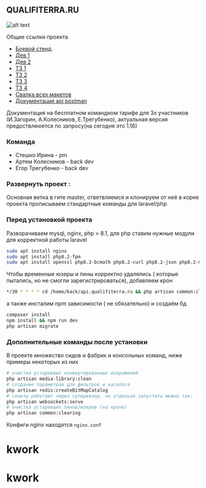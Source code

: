 ## QUALIFITERRA.RU
![alt text](https://qualifiterra.ru/img/logo.svg)

Общие ссылки проекта

- [Боевой стенд](https://qualifiterra.ru).
- [Дев 1](https://dev.qualifiterra.ru)
- [Дев 2](https://front.qualifiterra.ru)
- [ТЗ 1](https://docs.google.com/document/d/1-qq1Eyr8Cb4lq22lcXfoxzufMOwDYTTxFk8Kz55uPHc/edit#heading=h.7fdlydq774jr)
- [ТЗ 2](https://docs.google.com/document/d/1TZEKB0t-a_Wz1_VVNBQW91BYOQGWSMG6CitUNXMlhWc/edit#heading=h.7fdlydq774jr)
- [ТЗ 3](https://docs.google.com/document/d/1GqNXC5PtQhu5fWHrnLJ2YtIM_K1w2XPtD2XKW-ktoSE/edit#heading=h.r8mu0ss4bs4m)
- [ТЗ 4](https://docs.google.com/document/d/1OybBPCMImZkilf_Y5ayykbtYrJAcAAnjPWDHkosd6Hw/edit)
- [Свалка всех макетов](https://www.figma.com/file/ZWJ5Qhg3ePVnO9ObVOehE5/Квалифитера-Дизайн?t=IuZBrysnZsP6oPLa-0)
- [Документация api postman](https://qualifiterra.postman.co/home)

Документация на бесплатном командном тарифе для 3х участников (И.Загорин, А.Колесников, Е.Трегубенко), актуальная версия предоствляюется по запросу(на сегодня это 1.16)

### Команда
- Стешко Ирина - pm
- Артем Колесников - back dev
- Егор Трегубенко - back dev

### Развернуть проект :

Основная ветка в гите master, ответвляемся и клонируем от неё
в корне проекта прописываем стандартные команды для laravel/php

### Перед установкой проекта
Разворачиваем mysql, nginx, php > 8.1, для php ставим нужные модули для корректной работы laravel
```bash
sudo apt install nginx
sudo apt install php8.2-fpm
sudo apt install openssl php8.2-bcmath php8.2-curl php8.2-json php8.2-mbstring php8.2-mysql php8.2-tokenizer php8.2-xml php8.2-zip
```
Чтобы временные юзеры и пины корректно удалялись ( которые пытались, но не смогли зарегистрироваться), добавляем крон

```bash
*/30 * * * * cd /home/back/api.qualifiterra.ru && php artisan common:clearing
```

а также инсталим npm зависимости ( не обязательно) и создаём бд
```bash
composer install
npm install && npm run dev
php artisan migrate
```
### Дополнительные команды после установки
В проекте множество сидов и фабрик и консольных команд, ниже примеры некоторых из них

```bash
# очистка устаревших конвертированных изоражений 
php artisan media-library:clean
# создание параметров для фильтров и каталога
php artisan redis:createBitMapCatalog
# сокеты работают через супервизор, но отдельно запустить можно так:
php artisan websockets:serve
# очистка устаревших пинов/юзеров (на кроне)
php artisan common:clearing
```

Конфиги nginx находятся `nginx.conf`
# kwork
# kwork
